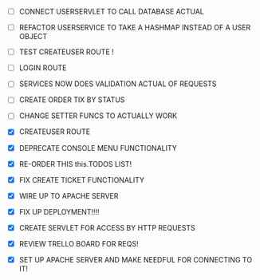 - [ ] CONNECT USERSERVLET TO CALL DATABASE ACTUAL
- [ ] REFACTOR USERSERVICE TO TAKE A HASHMAP INSTEAD OF A USER OBJECT
- [ ] TEST CREATEUSER ROUTE !
- [ ] LOGIN ROUTE
- [ ] SERVICES NOW DOES VALIDATION ACTUAL OF REQUESTS
- [ ] CREATE ORDER TIX BY STATUS
- [ ] CHANGE SETTER FUNCS TO ACTUALLY WORK

- [X] CREATEUSER ROUTE
- [X] DEPRECATE CONSOLE MENU FUNCTIONALITY
- [X] RE-ORDER THIS this.TODOS LIST!
- [X] FIX CREATE TICKET FUNCTIONALITY
- [X] WIRE UP TO APACHE SERVER
- [X] FIX UP DEPLOYMENT!!!!
- [X] CREATE SERVLET FOR ACCESS BY HTTP REQUESTS
- [X] REVIEW TRELLO BOARD FOR REQS!
- [X] SET UP APACHE SERVER AND MAKE NEEDFUL FOR CONNECTING TO IT!